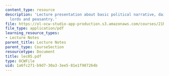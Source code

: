 ```yaml
---
content_type: resource
description: 'Lecture presentation about basic political narrative, daimy?: regional
  lords and peasantry.'
file: https://ol-ocw-studio-app-production.s3.amazonaws.com/courses/21h-522-japan-in-the-age-of-the-samurai-history-and-film-fall-2006/1a6fc271b9d730a33ee581e1f987264b_lec05.pdf
file_type: application/pdf
learning_resource_types:
- Lecture Notes
parent_title: Lecture Notes
parent_type: CourseSection
resourcetype: Document
title: lec05.pdf
type: OCWFile
uid: 1a6fc271-b9d7-30a3-3ee5-81e1f987264b
---
```

